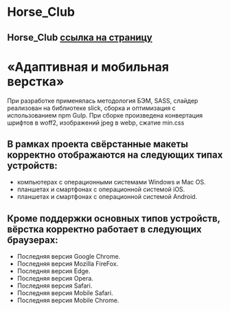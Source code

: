 # Horse_Club

##  Horse_Club [ссылка на страницу](https://nfdmitry.github.io/Horse_Club/)

# «Адаптивная и мобильная верстка» 

При разработке применялась методология БЭМ, SASS, слайдер реализован на библиотеке slick, сборка и оптимизация с использованием npm Gulp.
При сборке произведена конвертация шрифтов в woff2, изображений jpeg в webp, сжатие min.css  

## В рамках проекта свёрстанные макеты корректно отображаются на следующих типах устройств:
- компьютерах с операционными системами Windows и Mac OS.
- планшетах и смартфонах с операционной системой iOS.
- планшетах и смартфонах с операционной системой Android.

## Кроме поддержки основных типов устройств, вёрстка корректно работает в следующих браузерах:
- Последняя версия Google Chrome.
- Последняя версия Mozilla FireFox.
- Последняя версия Edge.
- Последняя версия Opera.
- Последняя версия Safari.
- Последняя версия Mobile Safari.
- Последняя версия Mobile Chrome.
